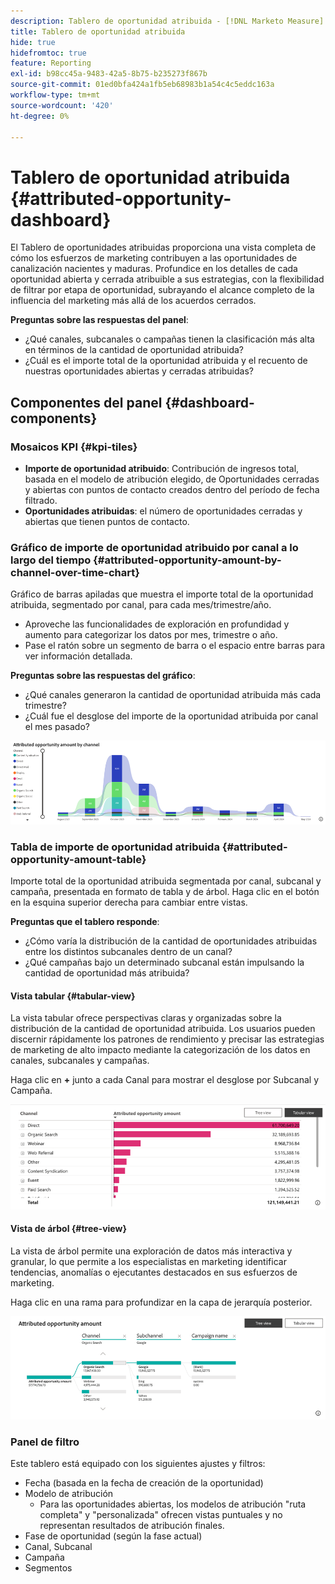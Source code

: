 ```yaml
---
description: Tablero de oportunidad atribuida - [!DNL Marketo Measure] - Producto
title: Tablero de oportunidad atribuida
hide: true
hidefromtoc: true
feature: Reporting
exl-id: b98cc45a-9483-42a5-8b75-b235273f867b
source-git-commit: 01ed0bfa424a1fb5eb68983b1a54c4c5eddc163a
workflow-type: tm+mt
source-wordcount: '420'
ht-degree: 0%

---
```


# Tablero de oportunidad atribuida {#attributed-opportunity-dashboard}

El Tablero de oportunidades atribuidas proporciona una vista completa de cómo los esfuerzos de marketing contribuyen a las oportunidades de canalización nacientes y maduras. Profundice en los detalles de cada oportunidad abierta y cerrada atribuible a sus estrategias, con la flexibilidad de filtrar por etapa de oportunidad, subrayando el alcance completo de la influencia del marketing más allá de los acuerdos cerrados.

**Preguntas sobre las respuestas del panel**:

* ¿Qué canales, subcanales o campañas tienen la clasificación más alta en términos de la cantidad de oportunidad atribuida?
* ¿Cuál es el importe total de la oportunidad atribuida y el recuento de nuestras oportunidades abiertas y cerradas atribuidas?

## Componentes del panel {#dashboard-components}

### Mosaicos KPI {#kpi-tiles}

* **Importe de oportunidad atribuido**: Contribución de ingresos total, basada en el modelo de atribución elegido, de Oportunidades cerradas y abiertas con puntos de contacto creados dentro del período de fecha filtrado.
* **Oportunidades atribuidas**: el número de oportunidades cerradas y abiertas que tienen puntos de contacto.

### Gráfico de importe de oportunidad atribuido por canal a lo largo del tiempo {#attributed-opportunity-amount-by-channel-over-time-chart}

Gráfico de barras apiladas que muestra el importe total de la oportunidad atribuida, segmentado por canal, para cada mes/trimestre/año.

* Aproveche las funcionalidades de exploración en profundidad y aumento para categorizar los datos por mes, trimestre o año.
* Pase el ratón sobre un segmento de barra o el espacio entre barras para ver información detallada.

**Preguntas sobre las respuestas del gráfico**:

* ¿Qué canales generaron la cantidad de oportunidad atribuida más cada trimestre?
* ¿Cuál fue el desglose del importe de la oportunidad atribuida por canal el mes pasado?

![](assets/attributed-opportunity-dashboard-1.png)

### Tabla de importe de oportunidad atribuida {#attributed-opportunity-amount-table}

Importe total de la oportunidad atribuida segmentada por canal, subcanal y campaña, presentada en formato de tabla y de árbol. Haga clic en el botón en la esquina superior derecha para cambiar entre vistas.

**Preguntas que el tablero responde**:

* ¿Cómo varía la distribución de la cantidad de oportunidades atribuidas entre los distintos subcanales dentro de un canal?
* ¿Qué campañas bajo un determinado subcanal están impulsando la cantidad de oportunidad más atribuida?

#### Vista tabular {#tabular-view}

La vista tabular ofrece perspectivas claras y organizadas sobre la distribución de la cantidad de oportunidad atribuida. Los usuarios pueden discernir rápidamente los patrones de rendimiento y precisar las estrategias de marketing de alto impacto mediante la categorización de los datos en canales, subcanales y campañas.

Haga clic en **+** junto a cada Canal para mostrar el desglose por Subcanal y Campaña.

![](assets/attributed-opportunity-dashboard-2.png)

#### Vista de árbol {#tree-view}

La vista de árbol permite una exploración de datos más interactiva y granular, lo que permite a los especialistas en marketing identificar tendencias, anomalías o ejecutantes destacados en sus esfuerzos de marketing.

Haga clic en una rama para profundizar en la capa de jerarquía posterior.

![](assets/attributed-opportunity-dashboard-3.png)

### Panel de filtro

Este tablero está equipado con los siguientes ajustes y filtros:

* Fecha (basada en la fecha de creación de la oportunidad)
* Modelo de atribución
   * Para las oportunidades abiertas, los modelos de atribución &quot;ruta completa&quot; y &quot;personalizada&quot; ofrecen vistas puntuales y no representan resultados de atribución finales.
* Fase de oportunidad (según la fase actual)
* Canal, Subcanal
* Campaña
* Segmentos
